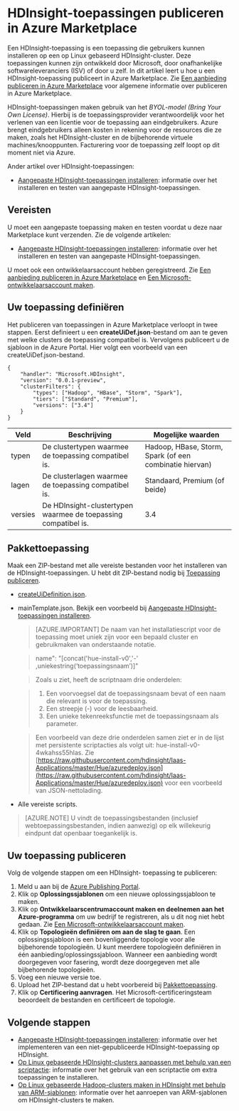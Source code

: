 <properties
    pageTitle="HDInsight-toepassingen publiceren | Microsoft Azure"
    description="Informatie over het maken en publiceren van HDInsight-toepassingen."
    services="hdinsight"
    documentationCenter=""
    authors="mumian"
    manager="paulettm"
    editor="cgronlun"
    tags="azure-portal"/>

<tags
    ms.service="hdinsight"
    ms.devlang="na"
    ms.topic="hero-article"
    ms.tgt_pltfrm="na"
    ms.workload="big-data"
    ms.date="06/01/2016"
    ms.author="jgao"/>

# HDInsight-toepassingen publiceren in Azure Marketplace

Een HDInsight-toepassing is een toepassing die gebruikers kunnen installeren op een op Linux gebaseerd HDInsight-cluster. Deze toepassingen kunnen zijn ontwikkeld door Microsoft, door onafhankelijke softwareleveranciers (ISV) of door u zelf. In dit artikel leert u hoe u een HDInsight-toepassing publiceert in Azure Marketplace.  Zie [Een aanbieding publiceren in Azure Marketplace](../marketplace-publishing/marketplace-publishing-getting-started.md) voor algemene informatie over publiceren in Azure Marketplace.

HDInsight-toepassingen maken gebruik van het *BYOL-model (Bring Your Own License)*. Hierbij is de toepassingsprovider verantwoordelijk voor het verlenen van een licentie voor de toepassing aan eindgebruikers. Azure brengt eindgebruikers alleen kosten in rekening voor de resources die ze maken, zoals het HDInsight-cluster en de bijbehorende virtuele machines/knooppunten. Facturering voor de toepassing zelf loopt op dit moment niet via Azure.

Ander artikel over HDInsight-toepassingen:

- [Aangepaste HDInsight-toepassingen installeren](hdinsight-apps-install-custom-applications.md): informatie over het installeren en testen van aangepaste HDInsight-toepassingen.

 
## Vereisten

U moet een aangepaste toepassing maken en testen voordat u deze naar Marketplace kunt verzenden. Zie de volgende artikelen:

- [Aangepaste HDInsight-toepassingen installeren](hdinsight-apps-install-custom-applications.md): informatie over het installeren en testen van aangepaste HDInsight-toepassingen.

U moet ook een ontwikkelaarsaccount hebben geregistreerd. Zie [Een aanbieding publiceren in Azure Marketplace](../marketplace-publishing/marketplace-publishing-getting-started.md) en [Een Microsoft-ontwikkelaarsaccount maken](../marketplace-publishing/marketplace-publishing-accounts-creation-registration.md).

## Uw toepassing definiëren

Het publiceren van toepassingen in Azure Marketplace verloopt in twee stappen.  Eerst definieert u een **createUiDef.json**-bestand om aan te geven met welke clusters de toepassing compatibel is. Vervolgens publiceert u de sjabloon in de Azure Portal. Hier volgt een voorbeeld van een createUiDef.json-bestand.

    {
        "handler": "Microsoft.HDInsight",
        "version": "0.0.1-preview",
        "clusterFilters": {
            "types": ["Hadoop", "HBase", "Storm", "Spark"],
            "tiers": ["Standard", "Premium"],
            "versions": ["3.4"]
        }
    }


|Veld  | Beschrijving   | Mogelijke waarden|
|-------|---------------|----------------|
|typen  |De clustertypen waarmee de toepassing compatibel is. |Hadoop, HBase, Storm, Spark (of een combinatie hiervan)|
|lagen  |De clusterlagen waarmee de toepassing compatibel is. |Standaard, Premium (of beide)|
|versies|  De HDInsight-clustertypen waarmee de toepassing compatibel is.    |3.4|

## Pakkettoepassing

Maak een ZIP-bestand met alle vereiste bestanden voor het installeren van de HDInsight-toepassingen. U hebt dit ZIP-bestand nodig bij [Toepassing publiceren](#publish-application).

- [createUiDefinition.json](#define-application).
- mainTemplate.json. Bekijk een voorbeeld bij [Aangepaste HDInsight-toepassingen installeren](hdinsight-apps-install-custom-applications.md).

    >[AZURE.IMPORTANT] De naam van het installatiescript voor de toepassing moet uniek zijn voor een bepaald cluster en gebruikmaken van onderstaande notatie. 
    
    >   name": "[concat('hue-install-v0','-' ,uniekestring(‘toepassingsnaam’)]"
        
    >Zoals u ziet, heeft de scriptnaam drie onderdelen:
        
    >   1. Een voorvoegsel dat de toepassingsnaam bevat of een naam die relevant is voor de toepassing.
    >   2. Een streepje (-) voor de leesbaarheid.
    >   3. Een unieke tekenreeksfunctie met de toepassingsnaam als parameter.

    >   Een voorbeeld van deze drie onderdelen samen ziet er in de lijst met persistente scriptacties als volgt uit: hue-install-v0-4wkahss55hlas. Zie [https://raw.githubusercontent.com/hdinsight/Iaas-Applications/master/Hue/azuredeploy.json](https://raw.githubusercontent.com/hdinsight/Iaas-Applications/master/Hue/azuredeploy.json) voor een voorbeeld van JSON-nettolading.

- Alle vereiste scripts.

> [AZURE.NOTE] U vindt de toepassingsbestanden (inclusief webtoepassingsbestanden, indien aanwezig) op elk willekeurig eindpunt dat openbaar toegankelijk is.

## Uw toepassing publiceren

Volg de volgende stappen om een HDInsight- toepassing te publiceren:

1. Meld u aan bij de [Azure Publishing Portal](https://publish.windowsazure.com/).
2. Klik op **Oplossingssjablonen** om een nieuwe oplossingssjabloon te maken.
3. Klik op **Ontwikkelaarscentrumaccount maken en deelnemen aan het Azure-programma** om uw bedrijf te registreren, als u dit nog niet hebt gedaan.  Zie [Een Microsoft-ontwikkelaarsaccount maken](../marketplace-publishing/marketplace-publishing-accounts-creation-registration.md).
4. Klik op **Topologieën definiëren om aan de slag te gaan**. Een oplossingssjabloon is een bovenliggende topologie voor alle bijbehorende topologieën. U kunt meerdere topologieën definiëren in één aanbieding/oplossingssjabloon. Wanneer een aanbieding wordt doorgegeven voor fasering, wordt deze doorgegeven met alle bijbehorende topologieën. 
5. Voeg een nieuwe versie toe.
6. Upload het ZIP-bestand dat u hebt voorbereid bij [Pakkettoepassing](#package-application).  
7. Klik op **Certificering aanvragen**. Het Microsoft-certificeringsteam beoordeelt de bestanden en certificeert de topologie.

## Volgende stappen

- [Aangepaste HDInsight-toepassingen installeren](hdinsight-apps-install-custom-applications.md): informatie over het implementeren van een niet-gepubliceerde HDInsight-toepassing op HDInsight.
- [Op Linux gebaseerde HDInsight-clusters aanpassen met behulp van een scriptactie](hdinsight-hadoop-customize-cluster-linux.md): informatie over het gebruik van een scriptactie om extra toepassingen te installeren.
- [Op Linux gebaseerde Hadoop-clusters maken in HDInsight met behulp van ARM-sjablonen](hdinsight-hadoop-create-linux-clusters-arm-templates.md): informatie over het aanroepen van ARM-sjablonen om HDInsight-clusters te maken.


<!--HONumber=Jun16_HO2-->


